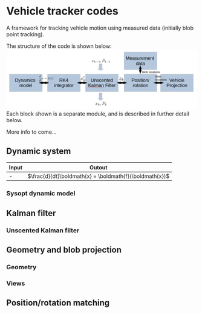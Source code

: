 # Vehicle tracker codes

A framework for tracking vehicle motion using measured data (initially blob point tracking). 

The structure of the code is shown below: 
![alt text](info/tracker_screenshot.png?raw=true "tracker_outline")
Each block shown is a separate module, and is described in further detail below.

More info to come...

## Dynamic system
| Input | Outout | 
| --- | --- |
| - | $\frac{d}{dt}\boldmath{x} = \boldmath{f}(\boldmath{x})$ | 

### Sysopt dynamic model

## Kalman filter

### Unscented Kalman filter

## Geometry and blob projection

### Geometry

### Views

## Position/rotation matching


